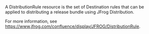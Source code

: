 A DistributionRule resource is the set of Destination rules that can be applied to distributing a release bundle using JFrog Distribution. 

For more information, see https://www.jfrog.com/confluence/display/JFROG/DistributionRule.

